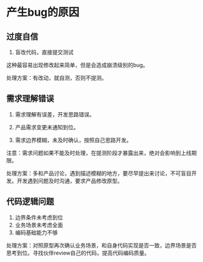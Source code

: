 # 产生bug的原因

## 过度自信

1. 盲改代码，直接提交测试

这种最容易出现修改起来简单，但是会造成崩溃级别的bug。

处理方案：有改动，就自测，否则不提测。

## 需求理解错误

1. 需求理解有误差，开发思路错误。

2. 产品需求变更未通知到位。

3. 需求边界模糊，未及时确认，按照自己思路开发。

注意：需求问题如果不能及时处理，在提测阶段才暴露出来，绝对会影响到上线期限。

处理方案：多和产品讨论，遇到描述模糊的地方，要尽早提出来讨论，不可盲目开发。开发遇到问题及时沟通，要求产品修改原型。

## 代码逻辑问题

1. 边界条件未考虑到位
2. 业务场景未考虑全面
3. 编码基础能力不够

处理方案：对照原型再次确认业务场景，和自身代码实现是否一致，边界场景是否思考到位。寻找伙伴review自己的代码，提高代码编码质量。